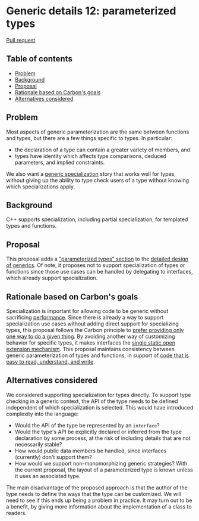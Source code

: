 # Generic details 12: parameterized types

<!--
Part of the Carbon Language project, under the Apache License v2.0 with LLVM
Exceptions. See /LICENSE for license information.
SPDX-License-Identifier: Apache-2.0 WITH LLVM-exception
-->

[Pull request](https://github.com/carbon-language/carbon-lang/pull/1146)

<!-- toc -->

## Table of contents

-   [Problem](#problem)
-   [Background](#background)
-   [Proposal](#proposal)
-   [Rationale based on Carbon's goals](#rationale-based-on-carbons-goals)
-   [Alternatives considered](#alternatives-considered)

<!-- tocstop -->

## Problem

Most aspects of generic parameterization are the same between functions and
types, but there are a few things specific to types. In particular:

-   the declaration of a type can contain a greater variety of members, and
-   types have identity which affects type comparisons, deduced parameters, and
    implied constraints.

We also want a
[generic specialization](/docs/design/generics/terminology.md#generic-specialization)
story that works well for types, without giving up the ability to type check
users of a type without knowing which specializations apply.

## Background

C++ supports specialization, including partial specialization, for templated
types and functions.

## Proposal

This proposal adds a
["parameterized types" section](/docs/design/generics/details.md#parameterized-types)
to the [detailed design of generics](/docs/design/generics/details.md). Of note,
it proposes not to support specialization of types or functions since those use
cases can be handled by delegating to interfaces, which already support
specialization.

## Rationale based on Carbon's goals

Specialization is important for allowing code to be generic without sacrificing
[performance](/docs/project/goals.md#performance-critical-software). Since there
is already a way to support specialization use cases without adding direct
support for specializing types, this proposal follows the Carbon principle to
[prefer providing only one way to do a given thing](/docs/project/principles/one_way.md).
By avoiding another way of customizing behavior for specific types, it makes
interfaces the
[single static open extension mechanism](/docs/project/principles/static_open_extension.md).
This proposal maintains consistency between generic parameterization of types
and functions, in support of
[code that is easy to read, understand, and write](/docs/project/goals.md#code-that-is-easy-to-read-understand-and-write).

## Alternatives considered

We considered supporting specialization for types directly. To support type
checking in a generic context, the API of the type needs to be defined
independent of which specialization is selected. This would have introduced
complexity into the language:

-   Would the API of the type be represented by an `interface`?
-   Would the type's API be explicitly declared or inferred from the type
    declaration by some process, at the risk of including details that are not
    necessarily stable?
-   How would public data members be handled, since interfaces (currently) don't
    support them?
-   How would we support non-monomorphizing generic strategies? With the current
    proposal, the layout of a parameterized type is known unless it uses an
    associated type.

The main disadvantage of the proposed approach is that the author of the type
needs to define the ways that the type can be customized. We will need to see if
this ends up being a problem in practice. It may turn out to be a benefit, by
giving more information about the implementation of a class to readers.
